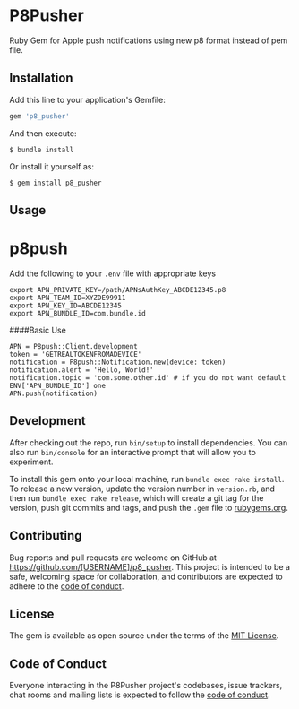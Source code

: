 # P8Pusher

Ruby Gem for Apple push notifications using new p8 format instead of pem file.

## Installation

Add this line to your application's Gemfile:

```ruby
gem 'p8_pusher'
```

And then execute:

    $ bundle install

Or install it yourself as:

    $ gem install p8_pusher

## Usage

# p8push

Add the following to your `.env` file with appropriate keys
```
export APN_PRIVATE_KEY=/path/APNsAuthKey_ABCDE12345.p8 
export APN_TEAM_ID=XYZDE99911
export APN_KEY_ID=ABCDE12345
export APN_BUNDLE_ID=com.bundle.id
```

####Basic Use

```
APN = P8push::Client.development
token = 'GETREALTOKENFROMADEVICE'
notification = P8push::Notification.new(device: token)
notification.alert = 'Hello, World!'
notification.topic = 'com.some.other.id' # if you do not want default ENV['APN_BUNDLE_ID'] one
APN.push(notification)
```
## Development

After checking out the repo, run `bin/setup` to install dependencies. You can also run `bin/console` for an interactive prompt that will allow you to experiment.

To install this gem onto your local machine, run `bundle exec rake install`. To release a new version, update the version number in `version.rb`, and then run `bundle exec rake release`, which will create a git tag for the version, push git commits and tags, and push the `.gem` file to [rubygems.org](https://rubygems.org).

## Contributing

Bug reports and pull requests are welcome on GitHub at https://github.com/[USERNAME]/p8_pusher. This project is intended to be a safe, welcoming space for collaboration, and contributors are expected to adhere to the [code of conduct](https://github.com/[USERNAME]/p8_pusher/blob/master/CODE_OF_CONDUCT.md).


## License

The gem is available as open source under the terms of the [MIT License](https://opensource.org/licenses/MIT).

## Code of Conduct

Everyone interacting in the P8Pusher project's codebases, issue trackers, chat rooms and mailing lists is expected to follow the [code of conduct](https://github.com/[USERNAME]/p8_pusher/blob/master/CODE_OF_CONDUCT.md).
